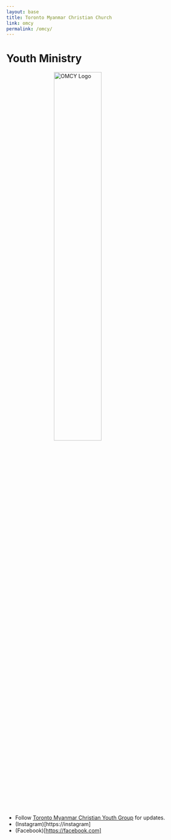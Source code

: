 ```yaml
---
layout: base
title: Toronto Myanmar Christian Church
link: omcy
permalink: /omcy/
---
```


# Youth Ministry

<img style="display: block; margin-left: auto; margin-right: auto; width: 50%;" src="/static/img/OMCY_animation.gif" alt="OMCY Logo" width="500"/>

- Follow [Toronto Myanmar Christian Youth Group](http://omcy.torontomyanmarchristian.org/) for updates.
- (Instagram)[https://instagram]
- (Facebook)[https://facebook.com]




